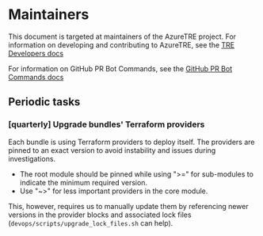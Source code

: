 # Maintainers

This document is targeted at maintainers of the AzureTRE project.
For information on developing and contributing to AzureTRE, see the [TRE Developers docs](https://microsoft.github.io/AzureTRE/tre-developers/)

For information on GitHub PR Bot Commands, see the [GitHub PR Bot Commands docs](https://microsoft.github.io/AzureTRE/tre-developers/github-pr-bot-commands/)

## Periodic tasks

### [quarterly] Upgrade bundles' Terraform providers

Each bundle is using Terraform providers to deploy itself. The providers are pinned to an exact version to avoid instability and issues during investigations.

* The root module should be pinned while using ">=" for sub-modules to indicate the minimum required version.
* Use "~>" for less important providers in the core module.

This, however, requires us to manually update them by referencing newer versions in the provider blocks and associated lock files (`devops/scripts/upgrade_lock_files.sh` can help).
